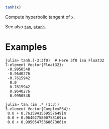 ```julia
tanh(x)
```

Compute hyperbolic tangent of `x`.

See also [`tan`](@ref), [`atanh`](@ref).

# Examples

```jldoctest
julia> tanh.(-3:3f0)  # Here 3f0 isa Float32
7-element Vector{Float32}:
 -0.9950548
 -0.9640276
 -0.7615942
  0.0
  0.7615942
  0.9640276
  0.9950548

julia> tan.(im .* (1:3))
3-element Vector{ComplexF64}:
 0.0 + 0.7615941559557649im
 0.0 + 0.9640275800758169im
 0.0 + 0.9950547536867306im
```
